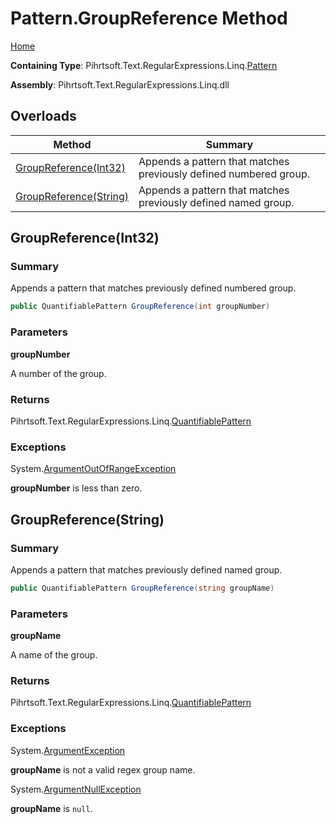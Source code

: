 # Pattern\.GroupReference Method

[Home](../../../../../../README.md)

**Containing Type**: Pihrtsoft\.Text\.RegularExpressions\.Linq\.[Pattern](../README.md)

**Assembly**: Pihrtsoft\.Text\.RegularExpressions\.Linq\.dll

## Overloads

| Method | Summary |
| ------ | ------- |
| [GroupReference(Int32)](#Pihrtsoft_Text_RegularExpressions_Linq_Pattern_GroupReference_System_Int32_) | Appends a pattern that matches previously defined numbered group\. |
| [GroupReference(String)](#Pihrtsoft_Text_RegularExpressions_Linq_Pattern_GroupReference_System_String_) | Appends a pattern that matches previously defined named group\. |

## GroupReference\(Int32\) <a name="Pihrtsoft_Text_RegularExpressions_Linq_Pattern_GroupReference_System_Int32_"></a>

### Summary

Appends a pattern that matches previously defined numbered group\.

```csharp
public QuantifiablePattern GroupReference(int groupNumber)
```

### Parameters

**groupNumber**

A number of the group\.

### Returns

Pihrtsoft\.Text\.RegularExpressions\.Linq\.[QuantifiablePattern](../../QuantifiablePattern/README.md)

### Exceptions

System\.[ArgumentOutOfRangeException](https://docs.microsoft.com/en-us/dotnet/api/system.argumentoutofrangeexception)

**groupNumber** is less than zero\.

## GroupReference\(String\) <a name="Pihrtsoft_Text_RegularExpressions_Linq_Pattern_GroupReference_System_String_"></a>

### Summary

Appends a pattern that matches previously defined named group\.

```csharp
public QuantifiablePattern GroupReference(string groupName)
```

### Parameters

**groupName**

A name of the group\.

### Returns

Pihrtsoft\.Text\.RegularExpressions\.Linq\.[QuantifiablePattern](../../QuantifiablePattern/README.md)

### Exceptions

System\.[ArgumentException](https://docs.microsoft.com/en-us/dotnet/api/system.argumentexception)

**groupName** is not a valid regex group name\.

System\.[ArgumentNullException](https://docs.microsoft.com/en-us/dotnet/api/system.argumentnullexception)

**groupName** is `null`\.

